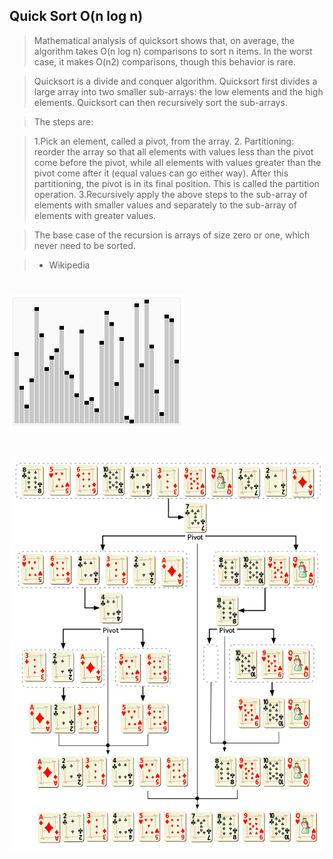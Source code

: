 ## Quick Sort O(n log n)

> Mathematical analysis of quicksort shows that, on average, the algorithm takes O(n log n) comparisons to sort n items. In the worst case, it makes O(n2) comparisons, though this behavior is rare.

> Quicksort is a divide and conquer algorithm. Quicksort first divides a large array into two smaller sub-arrays: the low elements and the high elements. Quicksort can then recursively sort the sub-arrays.

> The steps are:

> 1.Pick an element, called a pivot, from the array.
> 2. Partitioning: reorder the array so that all elements with values less than the pivot come before the pivot, while all elements with values greater than the pivot come after it (equal values can go either way). After this partitioning, the pivot is in its final position. This is called the partition operation.
> 3.Recursively apply the above steps to the sub-array of elements with smaller values and separately to the sub-array of elements with greater values.

>The base case of the recursion is arrays of size zero or one, which never need to be sorted.

> - Wikipedia

# ![quick_sort_animation](quick_sort.gif)

# ![quick_sort](quick_sort.png)

